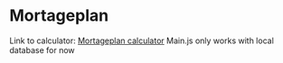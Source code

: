 # Mortageplan
Link to calculator: [Mortageplan calculator](http://users.metropolia.fi/~tomiera/Mortageplan/Calculator.html)
Main.js only works with local database for now
